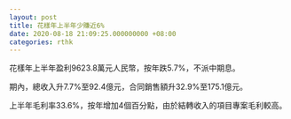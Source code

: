 ```yaml
---
layout: post
title: 花樣年上半年少賺近6%
date: 2020-08-18 21:09:25.000000000 +08:00
categories: rthk
---
```


花樣年上半年盈利9623.8萬元人民幣，按年跌5.7%，不派中期息。

期內，總收入升7.7%至92.4億元，合同銷售額升32.9%至175.1億元。

上半年毛利率33.6%，按年增加4個百分點，由於結轉收入的項目專案毛利較高。
